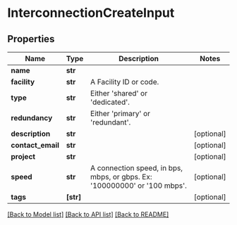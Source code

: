 # InterconnectionCreateInput


## Properties
Name | Type | Description | Notes
------------ | ------------- | ------------- | -------------
**name** | **str** |  | 
**facility** | **str** | A Facility ID or code. | 
**type** | **str** | Either &#39;shared&#39; or &#39;dedicated&#39;. | 
**redundancy** | **str** | Either &#39;primary&#39; or &#39;redundant&#39;. | 
**description** | **str** |  | [optional] 
**contact_email** | **str** |  | [optional] 
**project** | **str** |  | [optional] 
**speed** | **str** | A connection speed, in bps, mbps, or gbps. Ex: &#39;100000000&#39; or &#39;100 mbps&#39;. | [optional] 
**tags** | **[str]** |  | [optional] 

[[Back to Model list]](../README.md#documentation-for-models) [[Back to API list]](../README.md#documentation-for-api-endpoints) [[Back to README]](../README.md)


